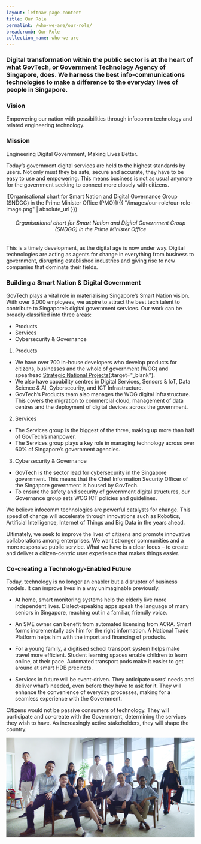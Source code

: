 ```yaml
---
layout: leftnav-page-content
title: Our Role
permalink: /who-we-are/our-role/
breadcrumb: Our Role
collection_name: who-we-are
---
```


### Digital transformation within the public sector is at the heart of what GovTech, or Government Technology Agency of Singapore, does. We harness the best info-communications technologies to make a difference to the everyday lives of people in Singapore.

### **Vision**

Empowering our nation with possibilities through infocomm technology and related engineering technology.

### **Mission**

Engineering Digital Government, Making Lives Better. 

Today’s government digital services are held to the highest standards by users. Not only must they be safe, secure and accurate, they have to be easy to use and empowering. This means business is not as usual anymore for the government seeking to connect more closely with citizens.

![Organisational chart for Smart Nation and Digital Governance Group (SNDGG) in the Prime Minister Office (PMO)]({{ "/images/our-role/our-role-image.png" | absolute_url }})

###### <center>Organisational chart for Smart Nation and Digital Government Group (SNDGG) in the Prime Minister Office</center>

This is a timely development, as the digital age is now under way. Digital technologies are acting as agents for change in everything from business to government, disrupting established industries and giving rise to new companies that dominate their fields.

### **Building a Smart Nation & Digital Government**

GovTech plays a vital role in materialising Singapore’s Smart Nation vision. With over 3,000 employees, we aspire to attract the best tech talent to contribute to Singapore’s digital government services. Our work can be broadly classified into three areas:
* Products
* Services
* Cybersecurity & Governance

1. Products

* We have over 700 in-house developers who develop products for citizens, businesses and the whole of government (WOG) and spearhead [Strategic National Projects](https://www.smartnation.gov.sg/initiatives/strategic-national-projects){:target="_blank"}.
* We also have capability centres in Digital Services, Sensors & IoT, Data Science & AI, Cybersecurity, and ICT Infrastructure.
* GovTech’s Products team also manages the WOG digital infrastructure. This covers the migration to commercial cloud, management of data centres and the deployment of digital devices across the government.

2. Services

* The Services group is the biggest of the three, making up more than half of GovTech’s manpower.
* The Services group plays a key role in managing technology across over 60% of Singapore’s government agencies.

3. Cybersecurity & Governance

* GovTech is the sector lead for cybersecurity in the Singapore government. This means that the Chief Information Security Officer of the Singapore government is housed by GovTech.
* To ensure the safety and security of government digital structures, our Governance group sets WOG ICT policies and guidelines.

We believe infocomm technologies are powerful catalysts for change. This speed of change will accelerate through innovations such as Robotics, Artificial Intelligence, Internet of Things and Big Data in the years ahead.

Ultimately, we seek to improve the lives of citizens and promote innovative collaborations among enterprises. We want stronger communities and a more responsive public service. What we have is a clear focus – to create and deliver a citizen-centric user experience that makes things easier.

### **Co-creating a Technology-Enabled Future**

Today, technology is no longer an enabler but a disruptor of business models. It can improve lives in a way unimaginable previously.

* At home, smart monitoring systems help the elderly live more independent lives. Dialect-speaking apps speak the language of many seniors in Singapore, reaching out in a familiar, friendly voice.
* An SME owner can benefit from automated licensing from ACRA. Smart forms incrementally ask him for the right information. A National Trade Platform helps him with the import and financing of products.
* For a young family, a digitised school transport system helps make travel more efficient. Student learning spaces enable children to learn online, at their pace. Automated transport pods make it easier to get around at smart HDB precincts.

* Services in future will be event-driven. They anticipate users’ needs and deliver what’s needed, even before they have to ask for it. They will enhance the convenience of everyday processes, making for a seamless experience with the Government.

Citizens would not be passive consumers of technology. They will participate and co-create with the Government, determining the services they wish to have. As increasingly active stakeholders, they will shape the country.

![GovTech](/images/our-role/brand-video-cover2.png)
